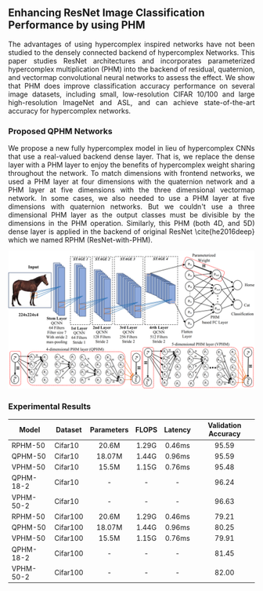 ## Enhancing ResNet Image Classification Performance by using PHM
<p align="justify">The advantages of using hypercomplex inspired networks have not been studied to the densely connected backend of hypercomplex Networks. This paper studies ResNet architectures and 
incorporates parameterized hypercomplex multiplication (PHM) into the backend of residual, quaternion, and vectormap convolutional neural networks to assess the effect. We show that PHM does improve classification accuracy performance on several image datasets, including small, low-resolution CIFAR 10/100 and large high-resolution ImageNet and ASL, and can achieve state-of-the-art accuracy for hypercomplex networks.</p>

### Proposed QPHM Networks
<p align="justify">We propose a new fully hypercomplex model in lieu of hypercomplex CNNs that use a real-valued backend dense layer. That is, we replace the dense layer with a PHM layer to enjoy the benefits of hypercomplex weight sharing throughout the network. To match dimensions with frontend networks, we used a PHM layer at four dimensions with the quaternion network and a PHM layer at five dimensions with the three dimensional vectormap network. In some cases, we also needed to use a PHM layer at five dimensions with quaternion networks. But we couldn't use a three dimensional PHM layer as the output classes must be divisible by the dimensions in the PHM operation. Similarly, this PHM (both 4D, and 5D) dense layer is applied in the backend of original ResNet \cite{he2016deep} which we named RPHM (ResNet-with-PHM). </p>
<p align="center"> <img src="https://github.com/nazmul729/QPHM-VPHM/blob/main/figures/QARNET.PNG" width="550" title="Full Hypercomplex Network"></p>

### Experimental Results

| Model    | Dataset  | Parameters | FLOPS |  Latency | Validation Accuracy |
| -------- | -------- | :---------:|:-----:|:--------:|:-------------------:|
| RPHM-50  | Cifar10  |   20.6M    | 1.29G |  0.46ms  |      95.59          | 
| QPHM-50  | Cifar10  |   18.07M   | 1.44G |  0.96ms  |      95.59          | 
| VPHM-50  | Cifar10  |   15.5M    | 1.15G |  0.76ms  |      95.48          | 
| QPHM-18-2| Cifar10  |   -        | -     |  -       |      96.24          | 
| VPHM-50-2| Cifar10  |   -        | -     |  -       |      96.63          | 
| RPHM-50  | Cifar100 |   20.6M    | 1.29G |  0.46ms  |      79.21          | 
| QPHM-50  | Cifar100 |   18.07M   | 1.44G |  0.96ms  |      80.25          | 
| VPHM-50  | Cifar100 |   15.5M    | 1.15G |  0.76ms  |      79.91          | 
| QPHM-18-2| Cifar100 |   -        | -     |  -       |      81.45          | 
| VPHM-50-2| Cifar100 |   -        | -     |  -       |      82.00          | 
